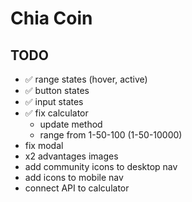 # Chia Coin

## TODO

- ✅ range states (hover, active)
- ✅ button states
- ✅ input states
- ✅ fix calculator
  - update method
  - range from 1-50-100 (1-50-10000)
- fix modal
- x2 advantages images
- add community icons to desktop nav
- add icons to mobile nav
- connect API to calculator
